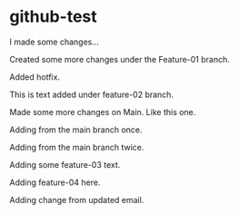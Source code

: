 # github-test

I made some changes...

Created some more changes under the Feature-01 branch.

Added hotfix.

This is text added under feature-02 branch.

Made some more changes on Main. Like this one.

Adding from the main branch once.

Adding from the main branch twice.

Adding some feature-03 text.

Adding feature-04 here.

Adding change from updated email.
